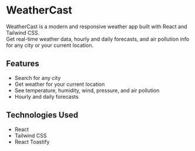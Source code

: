 # WeatherCast

WeatherCast is a modern and responsive weather app built with React and Tailwind CSS.  
Get real-time weather data, hourly and daily forecasts, and air pollution info for any city or your current location.

## Features

- Search for any city
- Get weather for your current location
- See temperature, humidity, wind, pressure, and air pollution
- Hourly and daily forecasts

## Technologies Used

- React
- Tailwind CSS
- React Toastify
